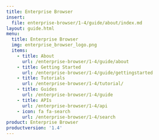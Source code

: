 ```yaml
---
title: Enterprise Browser
insert:
  file: enterprise-browser/1-4/guide/about/index.md
layout: guide.html
menu:
  title: Enterprise Browser
  img: enterprise_browser_logo.png
  items:
    - title: About
      url: /enterprise-browser/1-4/guide/about
    - title: Getting Started
      url: /enterprise-browser/1-4/guide/gettingstarted
    - title: Tutorials
      url: /enterprise-browser/1-4/tutorial/
    - title: Guides
      url: /enterprise-browser/1-4/guide
    - title: APIs
      url: /enterprise-browser/1-4/api
    - icon: fa fa-search
      url: /enterprise-browser/1-4/search
product: Enterprise Browser
productversion: '1.4'
---
```

<!-- 
USE OF BELOW CAUSES THE PAGE MENUS TO DISAPPEAR 

CHECK BEFORE DEPLOYING!! 

versions:
    - versionto: 1-4
      versionfrom: 1-5
      default: /enterprise-browser/1-4/guide/about
      label: '1.4'

-->
